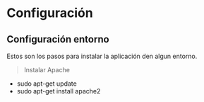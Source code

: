 # Configuración

## Configuración entorno

Estos son los pasos para instalar la aplicación den algun entorno.

> Instalar Apache

+ sudo apt-get update
+ sudo apt-get install apache2
